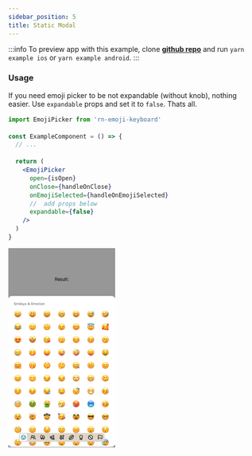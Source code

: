 ```yaml
---
sidebar_position: 5
title: Static Modal
---
```


<!-- without knob -->

:::info
To preview app with this example, clone [**github repo**](https://github.com/TheWidlarzGroup/rn-emoji-keyboard.git) and run `yarn example ios` or `yarn example android`.
:::

### Usage

If you need emoji picker to be not expandable (without knob), nothing easier. Use `expandable` props and set it to `false`. Thats all.

```jsx
import EmojiPicker from 'rn-emoji-keyboard'

const ExampleComponent = () => {
  // ...

  return (
    <EmojiPicker
      open={isOpen}
      onClose={handleOnClose}
      onEmojiSelected={handleOnEmojiSelected}
      //  add props below
      expandable={false}
    />
  )
}
```

![Preview](../../../assets/img/static-modal-preview.jpg)
